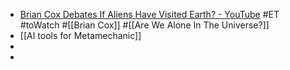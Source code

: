 - [Brian Cox Debates If Aliens Have Visited Earth? - YouTube](https://www.youtube.com/watch?v=GVkF49dbd_w) #ET #toWatch #[[Brian Cox]] #[[Are We Alone In The Universe?]]
- [[AI tools for Metamechanic]]
-
-